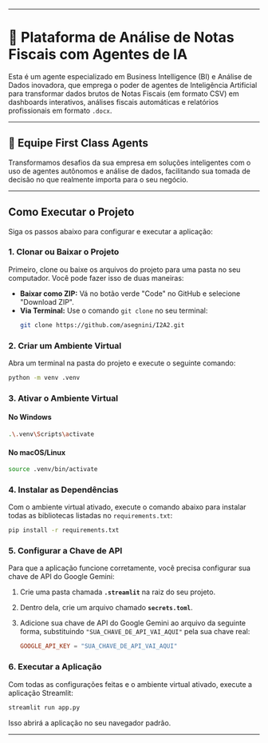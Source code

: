 -----

# 🚀 Plataforma de Análise de Notas Fiscais com Agentes de IA

Esta é um agente especializado em Business Intelligence (BI) e Análise de Dados inovadora, que emprega o poder de agentes de Inteligência Artificial para transformar dados brutos de Notas Fiscais (em formato CSV) em dashboards interativos, análises fiscais automáticas e relatórios profissionais em formato `.docx`.

-----

## 🧠 Equipe First Class Agents

Transformamos desafios da sua empresa em soluções inteligentes com o uso de agentes autônomos e análise de dados, facilitando sua tomada de decisão no que realmente importa para o seu negócio.

-----

## Como Executar o Projeto

Siga os passos abaixo para configurar e executar a aplicação:

### 1\. Clonar ou Baixar o Projeto

Primeiro, clone ou baixe os arquivos do projeto para uma pasta no seu computador. Você pode fazer isso de duas maneiras:

  * **Baixar como ZIP:** Vá no botão verde "Code" no GitHub e selecione "Download ZIP".
  * **Via Terminal:** Use o comando `git clone` no seu terminal:
    ```bash
    git clone https://github.com/asegnini/I2A2.git
    ```

### 2\. Criar um Ambiente Virtual

Abra um terminal na pasta do projeto e execute o seguinte comando:

```bash
python -m venv .venv
```

### 3\. Ativar o Ambiente Virtual

#### No Windows

```bash
.\.venv\Scripts\activate
```

#### No macOS/Linux

```bash
source .venv/bin/activate
```

### 4\. Instalar as Dependências

Com o ambiente virtual ativado, execute o comando abaixo para instalar todas as bibliotecas listadas no `requirements.txt`:

```bash
pip install -r requirements.txt
```

### 5\. Configurar a Chave de API

Para que a aplicação funcione corretamente, você precisa configurar sua chave de API do Google Gemini:

1.  Crie uma pasta chamada **`.streamlit`** na raiz do seu projeto.

2.  Dentro dela, crie um arquivo chamado **`secrets.toml`**.

3.  Adicione sua chave de API do Google Gemini ao arquivo da seguinte forma, substituindo `"SUA_CHAVE_DE_API_VAI_AQUI"` pela sua chave real:

    ```toml
    GOOGLE_API_KEY = "SUA_CHAVE_DE_API_VAI_AQUI"
    ```

### 6\. Executar a Aplicação

Com todas as configurações feitas e o ambiente virtual ativado, execute a aplicação Streamlit:

```bash
streamlit run app.py
```

Isso abrirá a aplicação no seu navegador padrão.

-----
